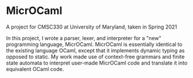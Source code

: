# MicrOCaml
A project for CMSC330 at University of Maryland, taken in Spring 2021

In this project, I wrote a parser, lexer, and interpreter for a "new" programming language, MicrOCaml. MicrOCaml is essentially identical to the existing language OCaml, except that it implements dynamic typing as opposed to static. My work made use of context-free grammars and finite state automata to interpret user-made MicrOCaml code and translate it into equivalent OCaml code.
